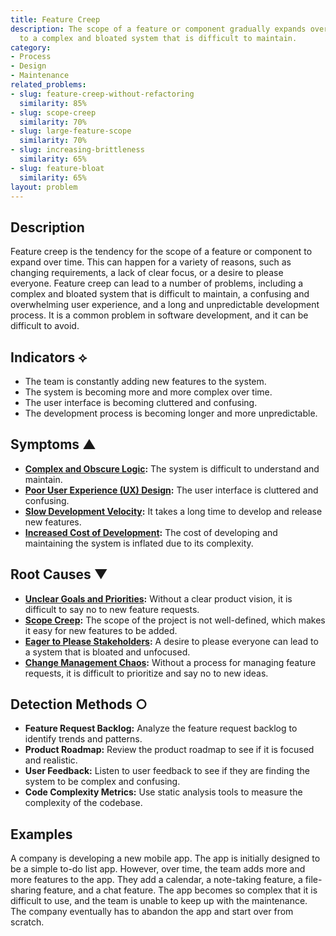 ```yaml
---
title: Feature Creep
description: The scope of a feature or component gradually expands over time, leading
  to a complex and bloated system that is difficult to maintain.
category:
- Process
- Design
- Maintenance
related_problems:
- slug: feature-creep-without-refactoring
  similarity: 85%
- slug: scope-creep
  similarity: 70%
- slug: large-feature-scope
  similarity: 70%
- slug: increasing-brittleness
  similarity: 65%
- slug: feature-bloat
  similarity: 65%
layout: problem
---
```


## Description
Feature creep is the tendency for the scope of a feature or component to expand over time. This can happen for a variety of reasons, such as changing requirements, a lack of clear focus, or a desire to please everyone. Feature creep can lead to a number of problems, including a complex and bloated system that is difficult to maintain, a confusing and overwhelming user experience, and a long and unpredictable development process. It is a common problem in software development, and it can be difficult to avoid.

## Indicators ⟡
- The team is constantly adding new features to the system.
- The system is becoming more and more complex over time.
- The user interface is becoming cluttered and confusing.
- The development process is becoming longer and more unpredictable.

## Symptoms ▲
- **[Complex and Obscure Logic](complex-and-obscure-logic.md):** The system is difficult to understand and maintain.
- **[Poor User Experience (UX) Design](poor-user-experience-ux-design.md):** The user interface is cluttered and confusing.
- **[Slow Development Velocity](slow-development-velocity.md):** It takes a long time to develop and release new features.
- **[Increased Cost of Development](increased-cost-of-development.md):** The cost of developing and maintaining the system is inflated due to its complexity.

## Root Causes ▼
- **[Unclear Goals and Priorities](unclear-goals-and-priorities.md):** Without a clear product vision, it is difficult to say no to new feature requests.
- **[Scope Creep](scope-creep.md):** The scope of the project is not well-defined, which makes it easy for new features to be added.
- **[Eager to Please Stakeholders](eager-to-please-stakeholders.md):** A desire to please everyone can lead to a system that is bloated and unfocused.
- **[Change Management Chaos](change-management-chaos.md):** Without a process for managing feature requests, it is difficult to prioritize and say no to new ideas.

## Detection Methods ○
- **Feature Request Backlog:** Analyze the feature request backlog to identify trends and patterns.
- **Product Roadmap:** Review the product roadmap to see if it is focused and realistic.
- **User Feedback:** Listen to user feedback to see if they are finding the system to be complex and confusing.
- **Code Complexity Metrics:** Use static analysis tools to measure the complexity of the codebase.

## Examples
A company is developing a new mobile app. The app is initially designed to be a simple to-do list app. However, over time, the team adds more and more features to the app. They add a calendar, a note-taking feature, a file-sharing feature, and a chat feature. The app becomes so complex that it is difficult to use, and the team is unable to keep up with the maintenance. The company eventually has to abandon the app and start over from scratch.
